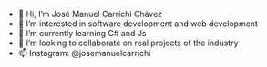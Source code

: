 - 👋 Hi, I’m José Manuel Carrichi Chávez
- 👀 I’m interested in software development and web development
- 🌱 I’m currently learning C# and Js
- 💞️ I’m looking to collaborate on real projects of the industry
- 📫 Instagram: @josemanuelcarrichi

<!---
JMCRH/JMCRH is a ✨ special ✨ repository because its `README.md` (this file) appears on your GitHub profile.
You can click the Preview link to take a look at your changes.
--->
